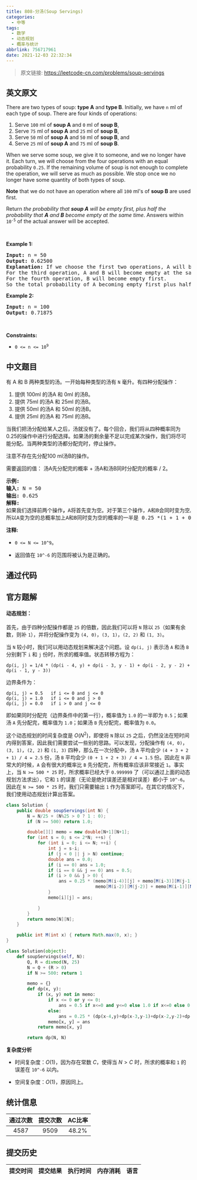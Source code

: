 ```yaml
---
title: 808-分汤(Soup Servings)
categories:
  - 中等
tags:
  - 数学
  - 动态规划
  - 概率与统计
abbrlink: 756717961
date: 2021-12-03 22:32:34
---
```


> 原文链接: https://leetcode-cn.com/problems/soup-servings


## 英文原文
<div><p>There are two types of soup: <strong>type A</strong> and <strong>type B</strong>. Initially, we have <code>n</code> ml of each type of soup. There are four kinds of operations:</p>

<ol>
	<li>Serve <code>100</code> ml of <strong>soup A</strong> and <code>0</code> ml of <strong>soup B</strong>,</li>
	<li>Serve <code>75</code> ml of <strong>soup A</strong> and <code>25</code> ml of <strong>soup B</strong>,</li>
	<li>Serve <code>50</code> ml of <strong>soup A</strong> and <code>50</code> ml of <strong>soup B</strong>, and</li>
	<li>Serve <code>25</code> ml of <strong>soup A</strong> and <code>75</code> ml of <strong>soup B</strong>.</li>
</ol>

<p>When we serve some soup, we give it to someone, and we no longer have it. Each turn, we will choose from the four operations with an equal probability <code>0.25</code>. If the remaining volume of soup is not enough to complete the operation, we will serve as much as possible. We stop once we no longer have some quantity of both types of soup.</p>

<p><strong>Note</strong> that we do not have an operation where all <code>100</code> ml&#39;s of <strong>soup B</strong> are used first.</p>

<p>Return <em>the probability that <strong>soup A</strong> will be empty first, plus half the probability that <strong>A</strong> and <strong>B</strong> become empty at the same time</em>. Answers within <code>10<sup>-5</sup></code> of the actual answer will be accepted.</p>

<p>&nbsp;</p>
<p><strong>Example 1:</strong></p>

<pre>
<strong>Input:</strong> n = 50
<strong>Output:</strong> 0.62500
<strong>Explanation:</strong> If we choose the first two operations, A will become empty first.
For the third operation, A and B will become empty at the same time.
For the fourth operation, B will become empty first.
So the total probability of A becoming empty first plus half the probability that A and B become empty at the same time, is 0.25 * (1 + 1 + 0.5 + 0) = 0.625.
</pre>

<p><strong>Example 2:</strong></p>

<pre>
<strong>Input:</strong> n = 100
<strong>Output:</strong> 0.71875
</pre>

<p>&nbsp;</p>
<p><strong>Constraints:</strong></p>

<ul>
	<li><code>0 &lt;= n &lt;= 10<sup>9</sup></code></li>
</ul>
</div>

## 中文题目
<div><p>有&nbsp;A&nbsp;和&nbsp;B 两种类型的汤。一开始每种类型的汤有&nbsp;<code>N</code>&nbsp;毫升。有四种分配操作：</p>

<ol>
	<li>提供 100ml 的汤A 和 0ml 的汤B。</li>
	<li>提供 75ml 的汤A 和 25ml 的汤B。</li>
	<li>提供 50ml 的汤A 和 50ml 的汤B。</li>
	<li>提供 25ml 的汤A 和 75ml 的汤B。</li>
</ol>

<p>当我们把汤分配给某人之后，汤就没有了。每个回合，我们将从四种概率同为0.25的操作中进行分配选择。如果汤的剩余量不足以完成某次操作，我们将尽可能分配。当两种类型的汤都分配完时，停止操作。</p>

<p>注意不存在先分配100 ml汤B的操作。</p>

<p>需要返回的值：&nbsp;汤A先分配完的概率 + 汤A和汤B同时分配完的概率 / 2。</p>

<pre>
<strong>示例:</strong>
<strong>输入:</strong> N = 50
<strong>输出:</strong> 0.625
<strong>解释:
</strong>如果我们选择前两个操作<strong>，</strong>A将首先变为空。对于第三个操作，A和B会同时变为空。对于第四个操作，B将首先变为空。<strong>
</strong>所以A变为空的总概率加上A和B同时变为空的概率的一半是 0.25 *(1 + 1 + 0.5 + 0)= 0.625。
</pre>

<p><strong>注释: </strong></p>

<ul>
	<li><code>0 &lt;= N &lt;= 10^9</code>。</li>
	<li>
	<p>返回值在&nbsp;<code>10^-6</code>&nbsp;的范围将被认为是正确的。</p>
	</li>
</ul>
</div>

## 通过代码
<RecoDemo>
</RecoDemo>


## 官方题解
#### 动态规划：

首先，由于四种分配操作都是 `25` 的倍数，因此我们可以将 `N` 除以 `25`（如果有余数，则补 `1`），并将分配操作变为 `(4, 0)`，`(3, 1)`，`(2, 2)` 和 `(1, 3)`。

当 `N` 较小时，我们可以用动态规划来解决这个问题。设 `dp(i, j)` 表示汤 `A` 和汤 `B` 分别剩下 `i` 和 `j` 份时，所求的概率值。状态转移方程为：

```
dp(i, j) = 1/4 * (dp(i - 4, y) + dp(i - 3, y - 1) + dp(i - 2, y - 2) + dp(i - 1, y - 3))
```

边界条件为：

```
dp(i, j) = 0.5   if i <= 0 and j <= 0
dp(i, j) = 1.0   if i <= 0 and j > 0
dp(i, j) = 0.0   if i > 0 and j <= 0
```

即如果同时分配完（边界条件中的第一行），概率值为 `1.0` 的一半即为 `0.5`；如果汤 `A` 先分配完，概率值为 `1.0`；如果汤 `B` 先分配完，概率值为 `0.0`。

这个动态规划的时间复杂度是 $O(N^2)$，即使将 `N` 除以 `25` 之后，仍然没法在短时间内得到答案，因此我们需要尝试一些别的思路。可以发现，分配操作有 `(4, 0)`，`(3, 1)`，`(2, 2)` 和 `(1, 3)` 四种，那么在一次分配中，汤 `A` 平均会少 `(4 + 3 + 2 + 1) / 4 = 2.5` 份，汤 `B` 平均会少 `(0 + 1 + 2 + 3) / 4 = 1.5` 份。因此在 `N` 非常大的时候，`A` 会有很大的概率比 `B` 先分配完，所有概率应该非常接近 `1`。事实上，当 `N >= 500 * 25` 时，所求概率已经大于 `0.999999` 了（可以通过上面的动态规划方法求出），它和 `1` 的误差（无论是绝对误差还是相对误差）都小于 `10^-6`。因此在 `N >= 500 * 25` 时，我们只需要输出 `1` 作为答案即可。在其它的情况下，我们使用动态规划计算出答案。

```Java [sol1]
class Solution {
    public double soupServings(int N) {
        N = N/25 + (N%25 > 0 ? 1 : 0);
        if (N >= 500) return 1.0;

        double[][] memo = new double[N+1][N+1];
        for (int s = 0; s <= 2*N; ++s) {
            for (int i = 0; i <= N; ++i) {
                int j = s-i;
                if (j < 0 || j > N) continue;
                double ans = 0.0;
                if (i == 0) ans = 1.0;
                if (i == 0 && j == 0) ans = 0.5;
                if (i > 0 && j > 0) {
                    ans = 0.25 * (memo[M(i-4)][j] + memo[M(i-3)][M(j-1)] +
                                  memo[M(i-2)][M(j-2)] + memo[M(i-1)][M(j-3)]);
                }
                memo[i][j] = ans;

            }
        }
        return memo[N][N];
    }

    public int M(int x) { return Math.max(0, x); }
}
```

```Python [sol1]
class Solution(object):
    def soupServings(self, N):
        Q, R = divmod(N, 25)
        N = Q + (R > 0)
        if N >= 500: return 1

        memo = {}
        def dp(x, y):
            if (x, y) not in memo:
                if x <= 0 or y <= 0:
                    ans = 0.5 if x<=0 and y<=0 else 1.0 if x<=0 else 0.0
                else:
                    ans = 0.25 * (dp(x-4,y)+dp(x-3,y-1)+dp(x-2,y-2)+dp(x-1,y-3))
                memo[x, y] = ans
            return memo[x, y]

        return dp(N, N)
```

**复杂度分析**

* 时间复杂度：$O(1)$，因为存在常数 $C$，使得当 $N > C$ 时，所求的概率和 `1` 的误差在 `10^-6` 以内。

* 空间复杂度：$O(1)$，原因同上。

## 统计信息
| 通过次数 | 提交次数 | AC比率 |
| :------: | :------: | :------: |
|    4587    |    9509    |   48.2%   |

## 提交历史
| 提交时间 | 提交结果 | 执行时间 |  内存消耗  | 语言 |
| :------: | :------: | :------: | :--------: | :--------: |
